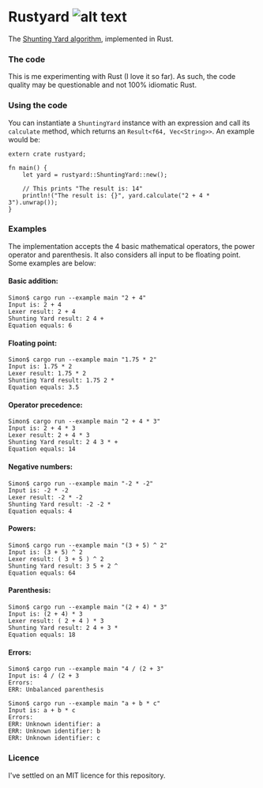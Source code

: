 # Rustyard ![alt text](https://travis-ci.org/simon-whitehead/rust-yard.svg?branch=master "master build status")

The [Shunting Yard algorithm](https://en.wikipedia.org/wiki/Shunting-yard_algorithm), implemented in Rust.

### The code

This is me experimenting with Rust (I love it so far). As such, the code quality may be questionable and not 100% idiomatic Rust.

### Using the code

You can instantiate a `ShuntingYard` instance with an expression and call its `calculate` method, which returns an `Result<f64, Vec<String>>`. An example would be:

```
extern crate rustyard;

fn main() {
    let yard = rustyard::ShuntingYard::new();

    // This prints "The result is: 14"
    println!("The result is: {}", yard.calculate("2 + 4 * 3").unwrap());
}
```

### Examples

The implementation accepts the 4 basic mathematical operators, the power operator and parenthesis. It also considers all input to be floating point. Some examples are below:

#### Basic addition:
```
Simon$ cargo run --example main "2 + 4"
Input is: 2 + 4
Lexer result: 2 + 4 
Shunting Yard result: 2 4 + 
Equation equals: 6
```

#### Floating point:
```
Simon$ cargo run --example main "1.75 * 2"
Input is: 1.75 * 2
Lexer result: 1.75 * 2 
Shunting Yard result: 1.75 2 * 
Equation equals: 3.5
```

#### Operator precedence:
```
Simon$ cargo run --example main "2 + 4 * 3"
Input is: 2 + 4 * 3
Lexer result: 2 + 4 * 3 
Shunting Yard result: 2 4 3 * + 
Equation equals: 14
```

#### Negative numbers:
```
Simon$ cargo run --example main "-2 * -2"
Input is: -2 * -2
Lexer result: -2 * -2
Shunting Yard result: -2 -2 *
Equation equals: 4
```

#### Powers:
```
Simon$ cargo run --example main "(3 + 5) ^ 2"
Input is: (3 + 5) ^ 2
Lexer result: ( 3 + 5 ) ^ 2 
Shunting Yard result: 3 5 + 2 ^ 
Equation equals: 64
```


#### Parenthesis:
```
Simon$ cargo run --example main "(2 + 4) * 3"
Input is: (2 + 4) * 3
Lexer result: ( 2 + 4 ) * 3 
Shunting Yard result: 2 4 + 3 * 
Equation equals: 18
```

#### Errors:
```
Simon$ cargo run --example main "4 / (2 + 3"
Input is: 4 / (2 + 3
Errors:
ERR: Unbalanced parenthesis
```

```
Simon$ cargo run --example main "a + b * c"
Input is: a + b * c
Errors:
ERR: Unknown identifier: a
ERR: Unknown identifier: b
ERR: Unknown identifier: c
```

### Licence

I've settled on an MIT licence for this repository.
